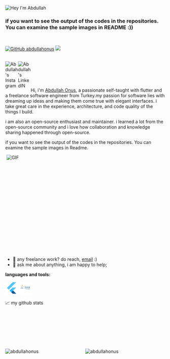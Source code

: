 ![Hey I'm Abdullah](gifLast.gif)
### if you want to see the output of the codes in the repositories. You can examine the sample images in README :)) 

<br />

[![GitHub abdullahonus](https://img.shields.io/github/followers/abdullahonus?label=follow&style=social)](https://github.com/abdullahonus)
![](https://visitor-badge.glitch.me/badge?page_id=abdullahonus.abdullahonus)

<br />
<a href="https://www.instagram.com/countrol4offical/">

  <img align="left" alt="Abdullah's Instagram" width="40px"  src="https://img.icons8.com/fluency/48/000000/instagram-new.png" />
</a>

<a href="https://www.linkedin.com/in/abdullah-onu%C5%9F-104682189/">
  <img align="left" alt="Abdullah's LinkedIN" width="40px"    src="https://img.icons8.com/fluency/48/000000/linkedin.png" />
</a>

<br />
<br />
<br />
<br />


Hi, i'm [Abdullah Onus](https://abdullahonus.me/), a passionate self-taught with flutter and a freelance software engineer from Turkey.my passion for software lies with dreaming up ideas and making them come true with elegant interfaces. i take great care in the experience, architecture, and code quality of the things I build.

i am also an open-source enthusiast and maintainer. i learned a lot from the open-source community and i love how collaboration and knowledge sharing happened through open-source.

 if you want to see the output of the codes in the repositories. You can examine the sample images in Readme.


  <img align="right" alt="GIF" src="https://github.com/abhisheknaiidu/abhisheknaiidu/blob/master/code.gif?raw=true" width="500" height="320" />
  
- 💼 any freelance work? do reach, [email](mailto:countrolfour@gmail.com) :)
- 💬 ask me about anything, i am happy to help;

**languages and tools:**  

<code><img height="40" src="https://raw.githubusercontent.com/github/explore/80688e429a7d4ef2fca1e82350fe8e3517d3494d/topics/flutter/flutter.png"></code>
<code><img height="40" src="https://raw.githubusercontent.com/github/explore/80688e429a7d4ef2fca1e82350fe8e3517d3494d/topics/java/java.png"></code>






📈 my github stats
<br />
<br />
<br />
<br />
<br />

<br />
<br />

 <p><img align="left" src="https://github-readme-stats.vercel.app/api/top-langs?username=abdullahonus&show_icons=true&locale=en&layout=compact" alt="abdullahonus" /></p>
<p align="center"> <img src="https://github-readme-stats.vercel.app/api?username=abdullahonus&show_icons=true&theme=gotham" alt="abdullahonus" />



